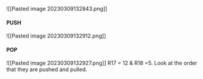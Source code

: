 ![[Pasted image 20230309132843.png]]
#### PUSH
![[Pasted image 20230309132912.png]]

#### POP
![[Pasted image 20230309132927.png]]
R17 = 12 & R18 =5.
Look at the order that they are pushed and pulled.
